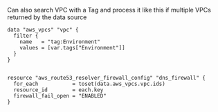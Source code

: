 Can also search VPC with a Tag and process it like this if multiple VPCs returned by the data source

```
data "aws_vpcs" "vpc" {
  filter {
    name   = "tag:Environment"
    values = [var.tags["Environment"]]
  }
}


resource "aws_route53_resolver_firewall_config" "dns_firewall" {
  for_each           = toset(data.aws_vpcs.vpc.ids)
  resource_id        = each.key
  firewall_fail_open = "ENABLED"
}
````

